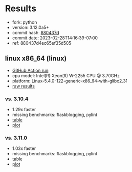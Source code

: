 # Results

- fork: python
- version: 3.12.0a5+
- commit hash: [880437d](https://github.com/python/cpython/commit/880437d)
- commit date: 2023-02-28T14:16:39-07:00
- ref: 880437d4ec65ef35d505

## linux x86_64 (linux)

- [GitHub Action run](https://github.com/faster-cpython/benchmarking/actions/runs/4297757282)
- cpu model: Intel(R) Xeon(R) W-2255 CPU @ 3.70GHz
- platform: Linux-5.4.0-122-generic-x86_64-with-glibc2.31
- [raw results](bm-20230228-linux-x86_64-python-880437d4ec65ef35d505-3.12.0a5%2B-880437d.json)

### vs. 3.10.4

- 1.29x faster
- missing benchmarks: flaskblogging, pylint
- [table](bm-20230228-linux-x86_64-python-880437d4ec65ef35d505-3.12.0a5%2B-880437d-vs-3.10.4.md)
- [plot](bm-20230228-linux-x86_64-python-880437d4ec65ef35d505-3.12.0a5%2B-880437d-vs-3.10.4.png)

### vs. 3.11.0

- 1.03x faster
- missing benchmarks: flaskblogging, pylint
- [table](bm-20230228-linux-x86_64-python-880437d4ec65ef35d505-3.12.0a5%2B-880437d-vs-3.11.0.md)
- [plot](bm-20230228-linux-x86_64-python-880437d4ec65ef35d505-3.12.0a5%2B-880437d-vs-3.11.0.png)

